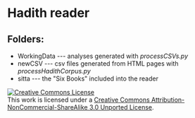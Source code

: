 # Hadith reader

## Folders:

- WorkingData
--- analyses generated with *processCSVs.py*
- newCSV
--- csv files generated from HTML pages with *processHadithCorpus.py*
- sitta
--- the "Six Books" included into the reader

<a rel="license" href="http://creativecommons.org/licenses/by-nc-sa/3.0/"><img alt="Creative Commons License" style="border-width:0" src="https://i.creativecommons.org/l/by-nc-sa/3.0/88x31.png" /></a><br />This work is licensed under a <a rel="license" href="http://creativecommons.org/licenses/by-nc-sa/3.0/">Creative Commons Attribution-NonCommercial-ShareAlike 3.0 Unported License</a>.
